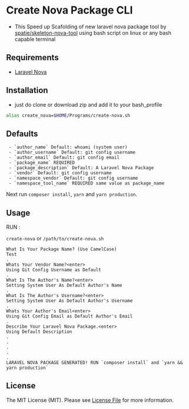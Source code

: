 
# Create Nova Package CLI 


- This Speed up Scafolding of new laravel nova package tool by [spatie/skeleton-nova-tool](https://github.com/spatie/skeleton-nova-tool) using bash script on linux or any bash capable terminal
## Requirements
 - [Laravel Nova](https://nova.laravel.com/)

## Installation
- just do clone or download zip and add it to your bash_profile

```bash
alias create_nova=$HOME/Programs/create-nova.sh
```

## Defaults

```
 - `author_name` Default: whoami (system user)
 - `author_username` Default: git config username 
 - `author_email` Default: git config email 
 - `package_name` REQUIRED
 - `package_description` Default: A Laravel Nova Package
 - `vendor` Default: git config username 
 - `namespace_vendor` Default: git config username 
 - `namespace_tool_name` REQUIRED same value as package_name
 ```

 Next run `composer install`, `yarn` and `yarn production`.
 

## Usage


RUN :

`create-nova` or `/path/to/create-nova.sh`

```
What Is Your Package Name? (Use CamelCase)
Test
.
Whats Your Vendor Name?<enter>
Using Git Config Username as Default
.
What Is The Author's Name?<enter>
Setting System User As Default Author's Name
.
What Is The Author's Username?<enter>
Setting System User As Default Author's Username
.
Whats Your Author's Email<enter>
Using Git Config Email as Default Author's Email
.
Describe Your Laravel Nova Package.<enter>
Using Default Description
.
.
.
.
.
LARAVEL NOVA PACKAGE GENERATED! RUN `composer install` and `yarn && yarn production`
```

## License

The MIT License (MIT). Please see [License File](LICENSE.md) for more information.
